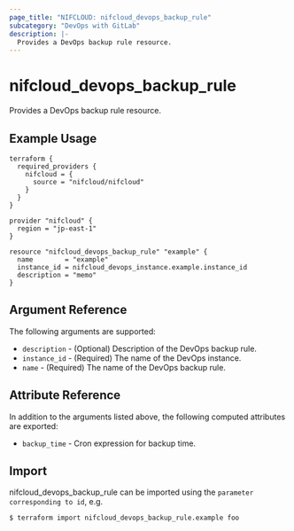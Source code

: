 ```yaml
---
page_title: "NIFCLOUD: nifcloud_devops_backup_rule"
subcategory: "DevOps with GitLab"
description: |-
  Provides a DevOps backup rule resource.
---
```


# nifcloud_devops_backup_rule

Provides a DevOps backup rule resource.

## Example Usage

```hcl
terraform {
  required_providers {
    nifcloud = {
      source = "nifcloud/nifcloud"
    }
  }
}

provider "nifcloud" {
  region = "jp-east-1"
}

resource "nifcloud_devops_backup_rule" "example" {
  name        = "example"
  instance_id = nifcloud_devops_instance.example.instance_id
  description = "memo"
}
```

## Argument Reference

The following arguments are supported:

* `description` - (Optional) Description of the DevOps backup rule.
* `instance_id` - (Required) The name of the DevOps instance.
* `name` - (Required) The name of the DevOps backup rule.

## Attribute Reference

In addition to the arguments listed above, the following computed attributes are exported:

* `backup_time` - Cron expression for backup time.

## Import

nifcloud_devops_backup_rule can be imported using the `parameter corresponding to id`, e.g.

```
$ terraform import nifcloud_devops_backup_rule.example foo
```
